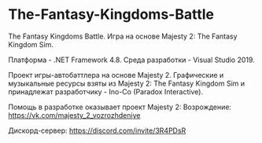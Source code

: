 # The-Fantasy-Kingdoms-Battle
The Fantasy Kingdoms Battle. Игра на основе Majesty 2: The Fantasy Kingdom Sim.

Платформа - .NET Framework 4.8.
Среда разработки - Visual Studio 2019.

Проект игры-автобаттлера на основе Majesty 2.
Графические и музыкальные ресурсы взяты из Majesty 2: The Fantasy Kingdom Sim и принадлежат разработчику - Ino-Co (Paradox Interactive).

Помощь в разработке оказывает проект Majesty 2: Возрождение:
https://vk.com/majesty_2_vozrozhdeniye

Дискорд-сервер: https://discord.com/invite/3R4PDsR
